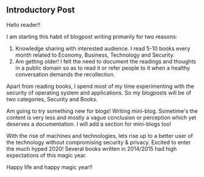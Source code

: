 ## Introductory Post

Hello reader!!

I am starting this habit of blogpost writing primarily for two reasons:
1. Knowledge sharing with interested audience. I read 5-10 books every month related to Economy, Business, Technology and Security.
2. Am getting older! I felt the need to document the readings and thoughts in a public domain so as to read it or refer people to it when a healthy conversation demands the recollection. 

Apart from reading books, I spend most of my time experimenting with the security of operating system and applications. So my blogposts will be of two categories, Security and Books. 

Am going to try something new for blogs! Writing mini-blog. Sometime's the content is very less and mostly a vague conclusion or perception which yet deserves a documentation. I will add a section for mini-blogs too! 

With the rise of machines and technologies, lets rise up to a better user of the technology without compromising security & privacy. Excited to enter the much hyped 2020! Several books written in 2014/2015 had high expectations of this magic year. 

Happy life and happy magic year!!

